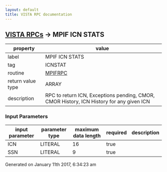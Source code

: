 ```yaml
---
layout: default
title: VISTA RPC documentation
---
```




## [VISTA RPCs](TableOfContent.md) &#8594; MPIF ICN STATS 

 property | value 
--- | --- 
 label | MPIF ICN STATS
 tag | ICNSTAT
 routine | [MPIFRPC](http://code.osehra.org/dox/Routine_MPIFRPC_source.html)
 return value type | ARRAY
 description | RPC to return ICN, Exceptions pending, CMOR, CMOR History, ICN History for any given ICN

### Input Parameters

| input parameter | parameter type | maximum data length | required | description | 
| --- | --- | --- | --- | --- | 
| ICN | LITERAL | 16 | true |  | 
| SSN | LITERAL | 9 | true |  | 




Generated on January 11th 2017, 6:34:23 am